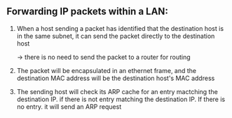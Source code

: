 ## Forwarding IP packets within a LAN: 

1) When a host sending a packet has identified that the destination host is in the same subnet, it can send the packet directly to the destination host

    -> there is no need to send the packet to a router for routing

4) The packet will be encapsulated in an ethernet frame, and the destination MAC address will be the destination host's MAC address

5) The sending host will check its ARP cache for an entry mactching the destination IP. if there is not entry matching the destination IP. If there is no entry. it will send an ARP request
